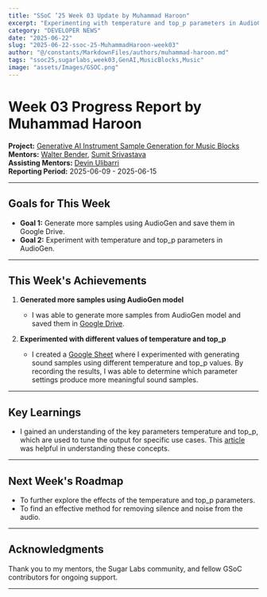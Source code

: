 ```yaml
---
title: "SSoC ’25 Week 03 Update by Muhammad Haroon"
excerpt: "Experimenting with temperature and top_p parameters in AudioGen model."
category: "DEVELOPER NEWS"
date: "2025-06-22"
slug: "2025-06-22-ssoc-25-MuhammadHaroon-week03"
author: "@/constants/MarkdownFiles/authors/muhammad-haroon.md"
tags: "ssoc25,sugarlabs,week03,GenAI,MusicBlocks,Music"
image: "assets/Images/GSOC.png"
---
```


<!-- markdownlint-disable -->

# Week 03 Progress Report by Muhammad Haroon

**Project:** [Generative AI Instrument Sample Generation for Music Blocks](https://github.com/sugarlabs/GSoC/blob/master/Ideas-2025.md#Generative-AI-Instrument-Sample-Generation-for-Music-Blocks)  
**Mentors:** [Walter Bender](https://github.com/walterbender), [Sumit Srivastava](https://github.com/sum2it)  
**Assisting Mentors:** [Devin Ulibarri](https://github.com/pikurasa)  
**Reporting Period:** 2025-06-09 - 2025-06-15  

---

## Goals for This Week

- **Goal 1:** Generate more samples using AudioGen and save them in Google Drive.
- **Goal 2:** Experiment with temperature and top_p parameters in AudioGen.

---

## This Week's Achievements

1. **Generated more samples using AudioGen model**  
   - I was able to generate more samples from AudioGen model and saved them in [Google Drive](https://drive.google.com/drive/folders/10UZzts_AuIe1AypJm9v4ll0NQ0tdkHEI?usp=drive_link).

2. **Experimented with different values of temperature and top_p**  
   - I created a [Google Sheet](https://docs.google.com/spreadsheets/d/1tFjL4bXAyB-Z7Fxj4cqiS4_pRkAGo3gKgs-CZVmkFYk/edit?gid=0#gid=0) where I experimented with generating sound samples using different temperature and top_p values. By recording the results, I was able to determine which parameter settings produce more meaningful sound samples.

---

## Key Learnings

- I gained an understanding of the key parameters temperature and top_p, which are used to tune the output for specific use cases. This [article](https://medium.com/@1511425435311/understanding-openais-temperature-and-top-p-parameters-in-language-models-d2066504684f) was helpful in understanding these concepts.

---

## Next Week's Roadmap

- To further explore the effects of the temperature and top_p parameters.
- To find an effective method for removing silence and noise from the audio.

---

## Acknowledgments

Thank you to my mentors, the Sugar Labs community, and fellow GSoC contributors for ongoing support.

---